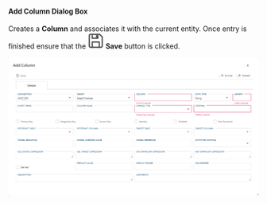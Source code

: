 #### Add Column Dialog Box  

Creates a **Column** and associates it with the current entity.  Once entry is finished ensure that the <img class="icon-inline" src="images/svg-icons/save.svg" /> **Save** button is clicked.

![Add Column Dialog Box -mtb-20-border-image](images/bimlflex-app-dialog-add-column.png "Add Column Dialog Box")
